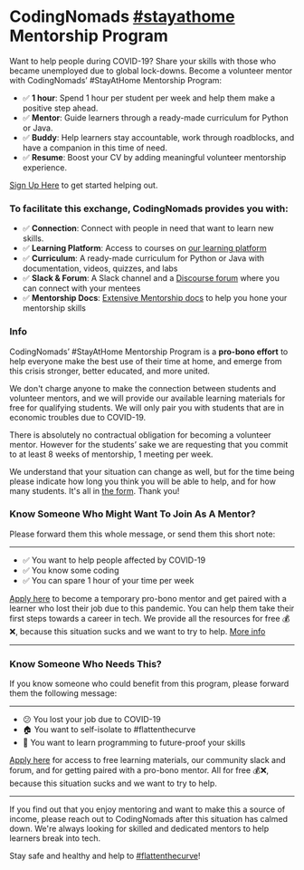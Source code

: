 # CodingNomads [#stayathome](https://twitter.com/search?q=%23stayathome) Mentorship Program

Want to help people during COVID-19? Share your skills with those who became unemployed due to global lock-downs. Become a volunteer mentor with CodingNomads’ #StayAtHome Mentorship Program:

- ✅ **1 hour**: Spend 1 hour per student per week and help them make a positive step ahead.
- ✅ **Mentor**: Guide learners through a ready-made curriculum for Python or Java.
- ✅ **Buddy**: Help learners stay accountable, work through roadblocks, and have a companion in this time of need.
- ✅ **Resume**: Boost your CV by adding meaningful volunteer mentorship experience.

[Sign Up Here](https://codingnomads.github.io/stayathome-mentorship/index.html) to get started helping out.

### To facilitate this exchange, CodingNomads provides you with:

- ✅ **Connection**: Connect with people in need that want to learn new skills.
- ✅ **Learning Platform**: Access to courses on [our learning platform](https://platform.codingnomads.co/learn/)
- ✅ **Curriculum**: A ready-made curriculum for Python or Java with documentation, videos, quizzes, and labs
- ✅ **Slack & Forum**: A Slack channel and a [Discourse forum](http://forum.codingnomads.co/) where you can connect with your mentees
- ✅ **Mentorship Docs**: [Extensive Mentorship docs](https://codingnomads.github.io/mentor-docs/04_how_to_mentor/) to help you hone your mentorship skills 

### Info

CodingNomads’ #StayAtHome Mentorship Program is a **pro-bono effort** to help everyone make the best use of their time at home, and emerge from this crisis stronger, better educated, and more united. 

We don't charge anyone to make the connection between students and volunteer mentors, and we will provide our available learning materials for free for qualifying students. We will only pair you with students that are in economic troubles due to COVID-19.

There is absolutely no contractual obligation for becoming a volunteer mentor. However for the students’ sake we are requesting that you commit to at least 8 weeks of mentorship, 1 meeting per week. 

We understand that your situation can change as well, but for the time being please indicate how long you think you will be able to help, and for how many students. It's all in [the form](https://codingnomads.github.io/stayathome-mentorship/index.html). Thank you!

### Know Someone Who Might Want To Join As A Mentor?

Please forward them this whole message, or send them this short note:

---

- ✅ You want to help people affected by COVID-19
- ✅ You know some coding
- ✅ You can spare 1 hour of your time per week

[Apply here](https://codingnomads.github.io/stayathome-mentorship/index.html) to become a temporary pro-bono mentor and get paired with a learner who lost their job due to this pandemic. You can help them take their first steps towards a career in tech. We provide all the resources for free 💰❌, because this situation sucks and we want to try to help. [More info](https://github.com/CodingNomads/stayathome-mentorship/blob/master/README.md)

---

### Know Someone Who Needs This?

If you know someone who could benefit from this program, please forward them the following message:

---

- 😕 You lost your job due to COVID-19
- 🏠 You want to self-isolate to #flattenthecurve
- 🤖 You want to learn programming to future-proof your skills

[Apply here](https://codingnomads.github.io/stayathome-mentorship/students.html) for access to free learning materials, our community slack and forum, and for getting paired with a pro-bono mentor. All for free 💰❌, because this situation sucks and we want to try to help.

---

If you find out that you enjoy mentoring and want to make this a source of income,
please reach out to CodingNomads after this situation has calmed down. We're always looking for skilled and dedicated mentors to help learners break into tech.

Stay safe and healthy and help to [#flattenthecurve](https://twitter.com/search?q=%23flattenthecurve)!
